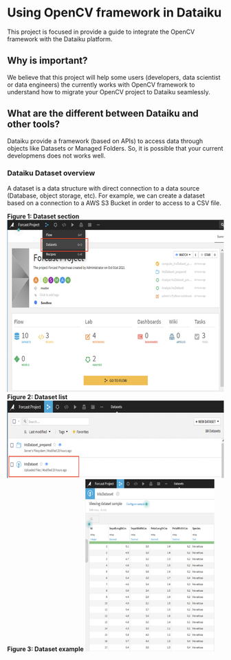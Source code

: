 # Using OpenCV framework in Dataiku

This project is focused in provide a guide to integrate the OpenCV framework with the Dataiku platform. 

## Why is important?

We believe that this project will help some users (developers, data scientist or data engineers) the currently works with OpenCV framework to understand how to migrate your OpenCV project to Dataiku seamlessly.

## What are the different between Dataiku and other tools?

Dataiku provide a framework (based on APIs) to access data through objects like Datasets or Managed Folders. So, it is possible that your current developmens does not works well.

### Dataiku Dataset overview

A dataset is a data structure with direct connection to a data source (Database, object storage, etc). For example, we can create a dataset based on a connection to a AWS S3 Bucket in order to access to a CSV file.

<b>Figure 1: Dataset section</b>
<img src="/images/dataiku-dataset-1.png?raw=true" width="600" height="400" alt="Dataset section"/>
<b>Figure 2: Dataset list</b>
<img src="/images/dataiku-dataset-2.png?raw=true" width="600" height="180" alt="Dataset list"/>
<b>Figure 3: Dataset example</b>
<img src="/images/dataiku-dataset-3.png?raw=true" width="300" height="400" alt="Dataset example"/>

